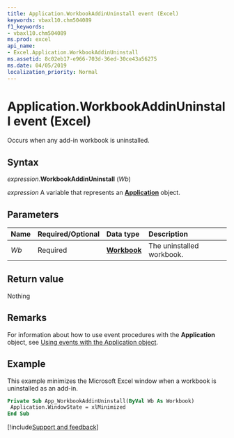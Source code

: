 ```yaml
---
title: Application.WorkbookAddinUninstall event (Excel)
keywords: vbaxl10.chm504089
f1_keywords:
- vbaxl10.chm504089
ms.prod: excel
api_name:
- Excel.Application.WorkbookAddinUninstall
ms.assetid: 8c02eb17-e966-703d-36ed-30ce43a56275
ms.date: 04/05/2019
localization_priority: Normal
---
```



# Application.WorkbookAddinUninstall event (Excel)

Occurs when any add-in workbook is uninstalled.


## Syntax

_expression_.**WorkbookAddinUninstall** (_Wb_)

_expression_ A variable that represents an **[Application](Excel.Application(object).md)** object.


## Parameters

|Name|Required/Optional|Data type|Description|
|:-----|:-----|:-----|:-----|
| _Wb_|Required| **[Workbook](Excel.Workbook.md)**|The uninstalled workbook.|

## Return value

Nothing

## Remarks

For information about how to use event procedures with the **Application** object, see [Using events with the Application object](../excel/Concepts/Events-WorksheetFunctions-Shapes/using-events-with-the-application-object.md).


## Example

This example minimizes the Microsoft Excel window when a workbook is uninstalled as an add-in.

```vb
Private Sub App_WorkbookAddinUninstall(ByVal Wb As Workbook) 
 Application.WindowState = xlMinimized 
End Sub
```




[!include[Support and feedback](~/includes/feedback-boilerplate.md)]